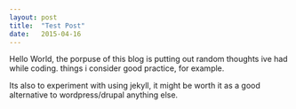 ```yaml
---
layout: post
title:  "Test Post"
date:   2015-04-16
---
```

Hello World, the porpuse of this blog is putting out random thoughts ive had while coding.
things i consider good practice, for example.

Its also to experiment with using jekyll, it might be worth it as a good alternative to wordpress/drupal anything else.
